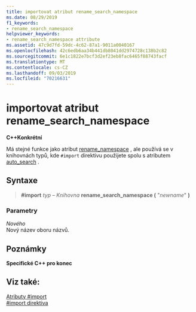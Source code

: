 ```yaml
---
title: importovat atribut rename_search_namespace
ms.date: 08/29/2019
f1_keywords:
- rename_search_namespace
helpviewer_keywords:
- rename_search_namespace attribute
ms.assetid: 47c9d7fd-59dc-4c62-87a1-9011a0040167
ms.openlocfilehash: 42c6edb6aa34b441db8041dd2974728c138b2c82
ms.sourcegitcommit: 6e1c1822e7bcf3d2ef23eb8fac6465f88743facf
ms.translationtype: MT
ms.contentlocale: cs-CZ
ms.lasthandoff: 09/03/2019
ms.locfileid: "70216631"
---
```

# <a name="rename_search_namespace-import-attribute"></a>importovat atribut rename_search_namespace

**C++Konkrétní**

Má stejné funkce jako atribut [rename_namespace](../preprocessor/rename-namespace.md) , ale používá se v knihovnách typů, kde `#import` direktivu použijete spolu s atributem [auto_search](../preprocessor/auto-search.md) .

## <a name="syntax"></a>Syntaxe

> **#import** *typ – Knihovna* **rename_search_namespace (** "*newname*" **)**

### <a name="parameters"></a>Parametry

*Nového*\
Nový název oboru názvů.

## <a name="remarks"></a>Poznámky

**Specifické C++ pro konec**

## <a name="see-also"></a>Viz také:

[Atributy #import](../preprocessor/hash-import-attributes-cpp.md)\
[#import direktiva](../preprocessor/hash-import-directive-cpp.md)
